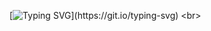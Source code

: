 [![Typing SVG](https://readme-typing-svg.herokuapp.com/?color=7600a9&size=35&center=true&vCenter=true&width=1000&lines=Castrolândia+Home+Page!;For+practice+HTML+and+CSS.;)](https://git.io/typing-svg)
<br>

